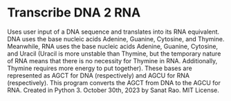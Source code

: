 # Transcribe DNA 2 RNA
Uses user input of a DNA sequence and translates into its RNA equivalent. DNA uses the base nucleic acids Adenine, Guanine, Cytosine, and Thymine. Meanwhile, RNA uses the base nucleic acids Adenine, Guanine, Cytosine, and Uracil (Uracil is more unstable than Thymine, but the temporary nature of RNA means that there is no necessity for Thymine in RNA. Additionally, Thymine requires more energy to put together). These bases are represented as AGCT for DNA (respectively) and AGCU for RNA (respectively). This program converts the AGCT from DNA to the AGCU for RNA. 
Created in Python 3.
October 30th, 2023 by Sanat Rao.
MIT License.
